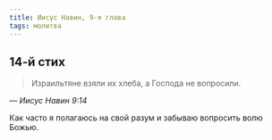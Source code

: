 ```yaml
---
title: Иисус Навин, 9-я глава
tags: молитва
---
```


## 14-й стих

> Израильтяне взяли их хлеба, а Господа не вопросили.

— <cite>Иисус&nbsp;Навин&nbsp;9:14</cite>

Как часто я полагаюсь на свой разум и забываю вопросить волю Божью.
